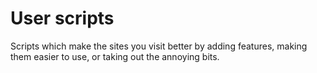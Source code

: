 # User scripts

Scripts which make the sites you visit better by adding features, making them easier to use, or taking out the annoying bits.
